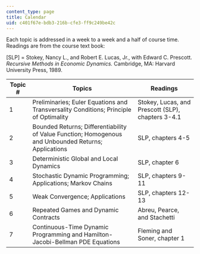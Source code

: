 ```yaml
---
content_type: page
title: Calendar
uid: c401f67e-bdb3-216b-cfe3-ff9c249be42c
---
```


Each topic is addressed in a week to a week and a half of course time. Readings are from the course text book:

\[SLP\] = Stokey, Nancy L., and Robert E. Lucas, Jr., with Edward C. Prescott. _Recursive Methods in Economic Dynamics._ Cambridge, MA: Harvard University Press, 1989.

| Topic # | Topics | Readings |
| --- | --- | --- |
| 1 | Preliminaries; Euler Equations and Transversality Conditions; Principle of Optimality | Stokey, Lucas, and Prescott (SLP), chapters 3-4.1 |
| 2 | Bounded Returns; Differentiability of Value Function; Homogenous and Unbounded Returns; Applications | SLP, chapters 4-5 |
| 3 | Deterministic Global and Local Dynamics | SLP, chapter 6 |
| 4 | Stochastic Dynamic Programming; Applications; Markov Chains | SLP, chapters 9-11 |
| 5 | Weak Convergence; Applications | SLP, chapters 12-13 |
| 6 | Repeated Games and Dynamic Contracts | Abreu, Pearce, and Stachetti |
| 7 | Continuous-Time Dynamic Programming and Hamilton-Jacobi-Bellman PDE Equations | Fleming and Soner, chapter 1